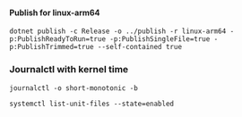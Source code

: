 #### Publish for linux-arm64

`dotnet publish -c Release -o ../publish -r linux-arm64 -p:PublishReadyToRun=true -p:PublishSingleFile=true -p:PublishTrimmed=true --self-contained true`

### Journalctl with kernel time
`journalctl -o short-monotonic -b`

`systemctl list-unit-files --state=enabled`
